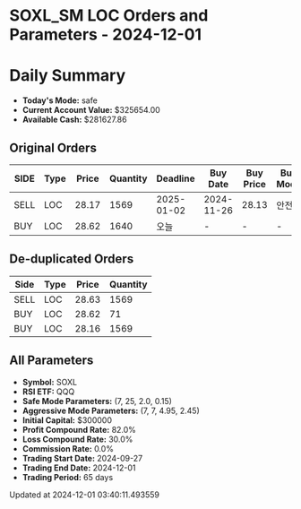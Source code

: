 # SOXL_SM LOC Orders and Parameters - 2024-12-01

# Daily Summary

- **Today's Mode:** safe
- **Current Account Value:** $325654.00
- **Available Cash:** $281627.86

## Original Orders

| SIDE | Type | Price | Quantity | Deadline | Buy Date | Buy Price | Buy Mode |
|------|------|-------|----------|----------|----------|-----------|----------|
| SELL | LOC | 28.17 | 1569 | 2025-01-02 | 2024-11-26 | 28.13 | 안전 |
| BUY | LOC | 28.62 | 1640 | 오늘 | - | - | - |

## De-duplicated Orders

| Side | Type | Price | Quantity |
|------|------|-------|----------|
| SELL | LOC | 28.63 | 1569 |
| BUY | LOC | 28.62 | 71 |
| BUY | LOC | 28.16 | 1569 |

## All Parameters

- **Symbol:** SOXL
- **RSI ETF:** QQQ
- **Safe Mode Parameters:** (7, 25, 2.0, 0.15)
- **Aggressive Mode Parameters:** (7, 7, 4.95, 2.45)
- **Initial Capital:** $300000
- **Profit Compound Rate:** 82.0%
- **Loss Compound Rate:** 30.0%
- **Commission Rate:** 0.0%
- **Trading Start Date:** 2024-09-27
- **Trading End Date:** 2024-12-01
- **Trading Period:** 65 days

Updated at 2024-12-01 03:40:11.493559
